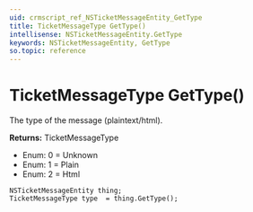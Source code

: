 ```yaml
---
uid: crmscript_ref_NSTicketMessageEntity_GetType
title: TicketMessageType GetType()
intellisense: NSTicketMessageEntity.GetType
keywords: NSTicketMessageEntity, GetType
so.topic: reference
---
```


# TicketMessageType GetType()

The type of the message (plaintext/html).

**Returns:** TicketMessageType

* Enum: 0 = Unknown
* Enum: 1 = Plain
* Enum: 2 = Html

```crmscript
NSTicketMessageEntity thing;
TicketMessageType type  = thing.GetType();
```

